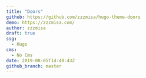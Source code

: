 ```yaml
---
title: "Doors"
github: https://github.com/zzzmisa/hugo-theme-doors
demo: https://zzzmisa.com/
author: zzzmisa
draft: true
ssg:
  - Hugo
cms:
  - No Cms
date: 2019-08-05T14:40:43Z
github_branch: master
---
```

